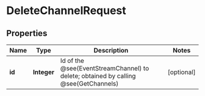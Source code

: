 

# DeleteChannelRequest


## Properties

| Name | Type | Description | Notes |
|------------ | ------------- | ------------- | -------------|
|**id** | **Integer** | Id of the @see(EventStreamChannel) to delete; obtained by calling @see(GetChannels) |  [optional] |



